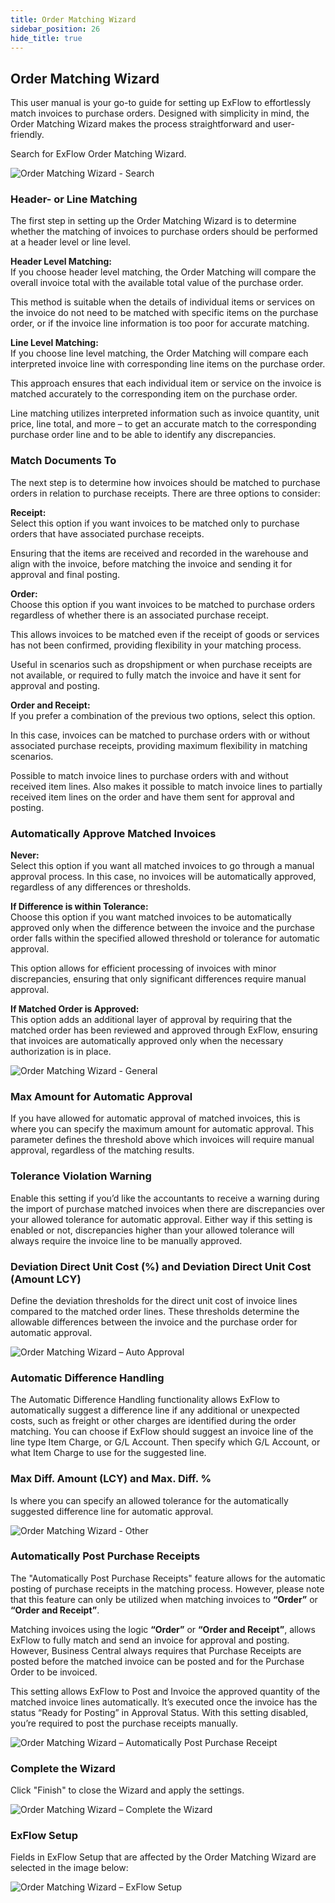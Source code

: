```yaml
---
title: Order Matching Wizard
sidebar_position: 26
hide_title: true
---
```

## Order Matching Wizard

This user manual is your go-to guide for setting up ExFlow to effortlessly match invoices to purchase orders. Designed with simplicity in mind, the Order Matching Wizard makes the process straightforward and user-friendly.

Search for ExFlow Order Matching Wizard.

![Order Matching Wizard - Search](@site/static/img/media/order-matching-wizard-001-search.png)


### Header- or Line Matching
The first step in setting up the Order Matching Wizard is to determine whether the matching of invoices to purchase orders should be performed at a header level or line level.

**Header Level Matching:**<br/>
If you choose header level matching, the Order Matching will compare the overall invoice total with the available total value of the purchase order.

This method is suitable when the details of individual items or services on the invoice do not need to be matched with specific items on the purchase order, or if the invoice line information is too poor for accurate matching.


**Line Level Matching:**<br/>
If you choose line level matching, the Order Matching will compare each interpreted invoice line with corresponding line items on the purchase order.

This approach ensures that each individual item or service on the invoice is matched accurately to the corresponding item on the purchase order.

Line matching utilizes interpreted information such as invoice quantity, unit price, line total, and more – to get an accurate match to the corresponding purchase order line and to be able to identify any discrepancies.

### Match Documents To
The next step is to determine how invoices should be matched to purchase orders in relation to purchase receipts.
There are three options to consider:

**Receipt:**<br/>
Select this option if you want invoices to be matched only to purchase orders that have associated purchase receipts.

Ensuring that the items are received and recorded in the warehouse and align with the invoice, before matching the invoice and sending it for approval and final posting. 

**Order:**<br/>
Choose this option if you want invoices to be matched to purchase orders regardless of whether there is an associated purchase receipt.

This allows invoices to be matched even if the receipt of goods or services has not been confirmed, providing flexibility in your matching process.

Useful in scenarios such as dropshipment or when purchase receipts are not available, or required to fully match the invoice and have it sent for approval and posting.

**Order and Receipt:**<br/>
If you prefer a combination of the previous two options, select this option.

In this case, invoices can be matched to purchase orders with or without associated purchase receipts, providing maximum flexibility in matching scenarios.

Possible to match invoice lines to purchase orders with and without received item lines. Also makes it possible to match invoice lines to partially received item lines on the order and have them sent for approval and posting.

### Automatically Approve Matched Invoices
**Never:**<br/>
Select this option if you want all matched invoices to go through a manual approval process. In this case, no invoices will be automatically approved, regardless of any differences or thresholds.

**If Difference is within Tolerance:**<br/>
Choose this option if you want matched invoices to be automatically approved only when the difference between the invoice and the purchase order falls within the specified allowed threshold or tolerance for automatic approval.

This option allows for efficient processing of invoices with minor discrepancies, ensuring that only significant differences require manual approval.

**If Matched Order is Approved:**<br/>
This option adds an additional layer of approval by requiring that the matched order has been reviewed and approved through ExFlow, ensuring that invoices are automatically approved only when the necessary authorization is in place.

![Order Matching Wizard - General](@site/static/img/media/order-matching-wizard-002-general.png)

### Max Amount for Automatic Approval
If you have allowed for automatic approval of matched invoices, this is where you can specify the maximum amount for automatic approval. This parameter defines the threshold above which invoices will require manual approval, regardless of the matching results.

### Tolerance Violation Warning
Enable this setting if you’d like the accountants to receive a warning during the import of purchase matched invoices when there are discrepancies over your allowed tolerance for automatic approval. 
Either way if this setting is enabled or not, discrepancies higher than your allowed tolerance will always require the invoice line to be manually approved.

### Deviation Direct Unit Cost (%) and Deviation Direct Unit Cost (Amount LCY)
Define the deviation thresholds for the direct unit cost of invoice lines compared to the matched order lines. These thresholds determine the allowable differences between the invoice and the purchase order for automatic approval.

![Order Matching Wizard – Auto Approval](@site/static/img/media/order-matching-wizard-003-auto-approval.png)

### Automatic Difference Handling
The Automatic Difference Handling functionality allows ExFlow to automatically suggest a difference line if any additional or unexpected costs, such as freight or other charges are identified during the order matching. 
You can choose if ExFlow should suggest an invoice line of the line type Item Charge, or G/L Account.
Then specify which G/L Account, or what Item Charge to use for the suggested line.

### Max Diff. Amount (LCY) and Max. Diff. % 
Is where you can specify an allowed tolerance for the automatically suggested difference line for automatic approval.

![Order Matching Wizard - Other](@site/static/img/media/order-matching-wizard-004-other.png)

### Automatically Post Purchase Receipts
The "Automatically Post Purchase Receipts" feature allows for the automatic posting of purchase receipts in the matching process. However, please note that this feature can only be utilized when matching invoices to **“Order”** or **“Order and Receipt”**.

Matching invoices using the logic **“Order”** or **“Order and Receipt”**, allows ExFlow to fully match and send an invoice for approval and posting. However, Business Central always requires that Purchase Receipts are posted before the matched invoice can be posted and for the Purchase Order to be invoiced.

This setting allows ExFlow to Post and Invoice the approved quantity of the matched invoice lines automatically. It’s executed once the invoice has the status “Ready for Posting” in Approval Status.
With this setting disabled, you’re required to post the purchase receipts manually.

![Order Matching Wizard – Automatically Post Purchase Receipt](@site/static/img/media/order-matching-wizard-005-automatically-post-purchase-receipt.png)


### Complete the Wizard
Click "Finish" to close the Wizard and apply the settings.

![Order Matching Wizard – Complete the Wizard](@site/static/img/media/order-matching-wizard-006-complete.png)

### ExFlow Setup
Fields in ExFlow Setup that are affected by the Order Matching Wizard are selected in the image below:

![Order Matching Wizard – ExFlow Setup](@site/static/img/media/exflow-setup-po-matching-001.png)